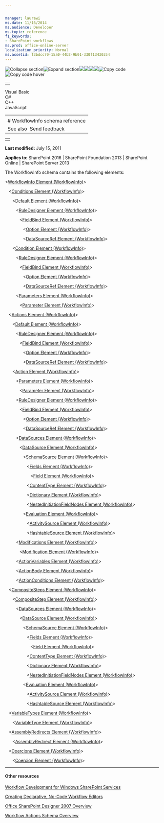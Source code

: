 ```yaml
---


manager: laurawi
ms.date: 11/16/2014
ms.audience: Developer
ms.topic: reference
f1_keywords:
- SharePoint workflows
ms.prod: office-online-server
localization_priority: Normal
ms.assetid: f3bdcc70-15a0-44b2-9b01-330f13430354
---
```


![Collapse
section](../icons/collapse_all.gif "Collapse section")![Expand
section](../icons/expand_all.gif "Expand section")![](../icons/collapse_all.gif)![](../icons/expand_all.gif)![](../icons/dropdown.gif)![](../icons/dropdownHover.gif)![Copy
code](../icons/copycode.gif "Copy code")![Copy code
hover](../icons/copycodeHighlight.gif "Copy code hover")
<table>
<tbody>
<tr class="odd">
<td align="left"></td>
</tr>
</tbody>
</table>

Visual Basic  
C\#  
C++  
JavaScript  

<table>
<tbody>
<tr class="odd">
<td align="left"><span id="runningHeaderText"></span></td>
</tr>
<tr class="even">
<td align="left"># WorkflowInfo schema reference</td>
</tr>
<tr class="odd">
<td align="left"><a href="#seeAlsoToggle">See also</a>  <span id="headfeedbackarea" class="feedbackhead"><a href="javascript:SubmitFeedback(&#39;docthis@Microsoft.com&#39;,&#39;&#39;,&#39;&#39;,&#39;&#39;,&#39;1.0.18082.1225&#39;,&#39;%0\dThank%20you%20for%20your%20feedback.%20The%20developer%20writing%20teams%20use%20your%20feedback%20to%20improve%20documentation.%20While%20we%20are%20reviewing%20your%20feedback,%20we%20may%20send%20you%20e-mail%20to%20ask%20for%20clarification%20or%20feedback%20on%20a%20solution.%20We%20do%20not%20use%20your%20e-mail%20address%20for%20any%20other%20purpose%20and%20we%20delete%20it%20after%20we%20finish%20our%20review.%0\AFor%20further%20information%20about%20the%20privacy%20policies%20of%20Microsoft,%20please%20see%20http://privacy.microsoft.com/en-us/default.aspx.%0\A%0\d&#39;,&#39;Customer%20feedback&#39;);">Send feedback</a></span></td>
</tr>
</tbody>
</table>

<table>
<colgroup>
<col width="100%" />
</colgroup>
<tbody>
<tr class="odd">
<td align="left"></td>
</tr>
</tbody>
</table>

**Last modified:** July 15, 2011

**Applies to**: SharePoint 2016 | SharePoint Foundation 2013 |
SharePoint Online | SharePoint Server 2013

The WorkflowInfo schema contains the following elements:

\<<span sdata="link">[WorkflowInfo Element
(WorkflowInfo)](workflowinfo-element-workflowinfo.htm)</span>\>

   \<<span sdata="link">[Conditions Element
(WorkflowInfo)](conditions-element-workflowinfo.htm)</span>\>

      \<<span sdata="link">[Default Element
(WorkflowInfo)](default-element-workflowinfo.htm)</span>\>

         \<<span sdata="link">[RuleDesigner Element
(WorkflowInfo)](ruledesigner-element-workflowinfo.htm)</span>\>

            \<<span sdata="link">[FieldBind Element
(WorkflowInfo)](fieldbind-element-workflowinfo.htm)</span>\>

               \<<span sdata="link">[Option Element
(WorkflowInfo)](option-element-workflowinfo.htm)</span>\>

               \<<span sdata="link">[DataSourceRef Element
(WorkflowInfo)](datasourceref-element-workflowinfo.htm)</span>\>

      \<<span sdata="link">[Condition Element
(WorkflowInfo)](condition-element-workflowinfo.htm)</span>\>

         \<<span sdata="link">[RuleDesigner Element
(WorkflowInfo)](ruledesigner-element-workflowinfo.htm)</span>\>

            \<<span sdata="link">[FieldBind Element
(WorkflowInfo)](fieldbind-element-workflowinfo.htm)</span>\>

               \<<span sdata="link">[Option Element
(WorkflowInfo)](option-element-workflowinfo.htm)</span>\>

               \<<span sdata="link">[DataSourceRef Element
(WorkflowInfo)](datasourceref-element-workflowinfo.htm)</span>\>

         \<<span sdata="link">[Parameters Element
(WorkflowInfo)](parameters-element-workflowinfo.htm)</span>\>

            \<<span sdata="link">[Parameter Element
(WorkflowInfo)](parameter-element-workflowinfo.htm)</span>\>

   \<<span sdata="link">[Actions Element
(WorkflowInfo)](actions-element-workflowinfo.htm)</span>\>

      \<<span sdata="link">[Default Element
(WorkflowInfo)](default-element-workflowinfo.htm)</span>\>

         \<<span sdata="link">[RuleDesigner Element
(WorkflowInfo)](ruledesigner-element-workflowinfo.htm)</span>\>

            \<<span sdata="link">[FieldBind Element
(WorkflowInfo)](fieldbind-element-workflowinfo.htm)</span>\>

               \<<span sdata="link">[Option Element
(WorkflowInfo)](option-element-workflowinfo.htm)</span>\>

               \<<span sdata="link">[DataSourceRef Element
(WorkflowInfo)](datasourceref-element-workflowinfo.htm)</span>\>

      \<<span sdata="link">[Action Element
(WorkflowInfo)](action-element-workflowinfo.htm)</span>\>

         \<<span sdata="link">[Parameters Element
(WorkflowInfo)](parameters-element-workflowinfo.htm)</span>\>

            \<<span sdata="link">[Parameter Element
(WorkflowInfo)](parameter-element-workflowinfo.htm)</span>\>

         \<<span sdata="link">[RuleDesigner Element
(WorkflowInfo)](ruledesigner-element-workflowinfo.htm)</span>\>

            \<<span sdata="link">[FieldBind Element
(WorkflowInfo)](fieldbind-element-workflowinfo.htm)</span>\>

               \<<span sdata="link">[Option Element
(WorkflowInfo)](option-element-workflowinfo.htm)</span>\>

               \<<span sdata="link">[DataSourceRef Element
(WorkflowInfo)](datasourceref-element-workflowinfo.htm)</span>\>

         \<<span sdata="link">[DataSources Element
(WorkflowInfo)](datasources-element-workflowinfo.htm)</span>\>

            \<<span sdata="link">[DataSource Element
(WorkflowInfo)](datasource-element-workflowinfo.htm)</span>\>

               \<<span sdata="link">[SchemaSource Element
(WorkflowInfo)](schemasource-element-workflowinfo.htm)</span>\>

                  \<<span sdata="link">[Fields Element
(WorkflowInfo)](fields-element-workflowinfo.htm)</span>\>

                     \<<span sdata="link">[Field Element
(WorkflowInfo)](field-element-workflowinfo.htm)</span>\>

                  \<<span sdata="link">[ContentType Element
(WorkflowInfo)](contenttype-element-workflowinfo.htm)</span>\>

                  \<<span sdata="link">[Dictionary Element
(WorkflowInfo)](dictionary-element-workflowinfo.htm)</span>\>

                  \<<span sdata="link">[NestedInitiationFieldNodes
Element
(WorkflowInfo)](nestedinitiationfieldnodes-element-workflowinfo.htm)</span>\>

               \<<span sdata="link">[Evaluation Element
(WorkflowInfo)](evaluation-element-workflowinfo.htm)</span>\>

                  \<<span sdata="link">[ActivitySource Element
(WorkflowInfo)](activitysource-element-workflowinfo.htm)</span>\>

                  \<<span sdata="link">[HashtableSource Element
(WorkflowInfo)](hashtablesource-element-workflowinfo.htm)</span>\>

         \<<span sdata="link">[Modifications Element
(WorkflowInfo)](modifications-element-workflowinfo.htm)</span>\>

            \<<span sdata="link">[Modification Element
(WorkflowInfo)](modification-element-workflowinfo.htm)</span>\>

         \<<span sdata="link">[ActionVariables Element
(WorkflowInfo)](actionvariables-element-workflowinfo.htm)</span>\>

         \<<span sdata="link">[ActionBody Element
(WorkflowInfo)](actionbody-element-workflowinfo.htm)</span>\>

         \<<span sdata="link">[ActionConditions Element
(WorkflowInfo)](actionconditions-element-workflowinfo.htm)</span>\>

   \<<span sdata="link">[CompositeSteps Element
(WorkflowInfo)](compositesteps-element-workflowinfo.htm)</span>\>

      \<<span sdata="link">[CompositeStep Element
(WorkflowInfo)](compositestep-element-workflowinfo.htm)</span>\>

         \<<span sdata="link">[DataSources Element
(WorkflowInfo)](datasources-element-workflowinfo.htm)</span>\>

            \<<span sdata="link">[DataSource Element
(WorkflowInfo)](datasource-element-workflowinfo.htm)</span>\>

               \<<span sdata="link">[SchemaSource Element
(WorkflowInfo)](schemasource-element-workflowinfo.htm)</span>\>

                  \<<span sdata="link">[Fields Element
(WorkflowInfo)](fields-element-workflowinfo.htm)</span>\>

                     \<<span sdata="link">[Field Element
(WorkflowInfo)](field-element-workflowinfo.htm)</span>\>

                  \<<span sdata="link">[ContentType Element
(WorkflowInfo)](contenttype-element-workflowinfo.htm)</span>\>

                  \<<span sdata="link">[Dictionary Element
(WorkflowInfo)](dictionary-element-workflowinfo.htm)</span>\>

                  \<<span sdata="link">[NestedInitiationFieldNodes
Element
(WorkflowInfo)](nestedinitiationfieldnodes-element-workflowinfo.htm)</span>\>

               \<<span sdata="link">[Evaluation Element
(WorkflowInfo)](evaluation-element-workflowinfo.htm)</span>\>

                  \<<span sdata="link">[ActivitySource Element
(WorkflowInfo)](activitysource-element-workflowinfo.htm)</span>\>

                  \<<span sdata="link">[HashtableSource Element
(WorkflowInfo)](hashtablesource-element-workflowinfo.htm)</span>\>

   \<<span sdata="link">[VariableTypes Element
(WorkflowInfo)](variabletypes-element-workflowinfo.htm)</span>\>

      \<<span sdata="link">[VariableType Element
(WorkflowInfo)](variabletype-element-workflowinfo.htm)</span>\>

   \<<span sdata="link">[AssemblyRedirects Element
(WorkflowInfo)](assemblyredirects-element-workflowinfo.htm)</span>\>

      \<<span sdata="link">[AssemblyRedirect Element
(WorkflowInfo)](assemblyredirect-element-workflowinfo.htm)</span>\>

   \<<span sdata="link">[Coercions Element
(WorkflowInfo)](coercions-element-workflowinfo.htm)</span>\>

      \<<span sdata="link">[Coercion Element
(WorkflowInfo)](coercion-element-workflowinfo.htm)</span>\>


-------------------------------------------------------------------------------------------------------------------------------------------------------------------------------------------

#### Other resources

[Workflow Development for Windows SharePoint
Services](http://msdn.microsoft.com/library/ad7a5bf2-fab0-4b30-ae0b-46b15f16b491(Office.15).aspx)

[Creating Declarative, No-Code Workflow
Editors](http://msdn.microsoft.com/library/60dfda8d-e724-4d7d-9578-aa239c362dcf(Office.15).aspx)

[Office SharePoint Designer 2007
Overview](http://msdn.microsoft.com/library/5ef4e933-564e-4dea-b2f4-c1b621774969(Office.15).aspx)

[Workflow Actions Schema
Overview](http://msdn.microsoft.com/library/25da07cb-b228-43f2-9cdf-c8c71c3eabbb(Office.15).aspx)








